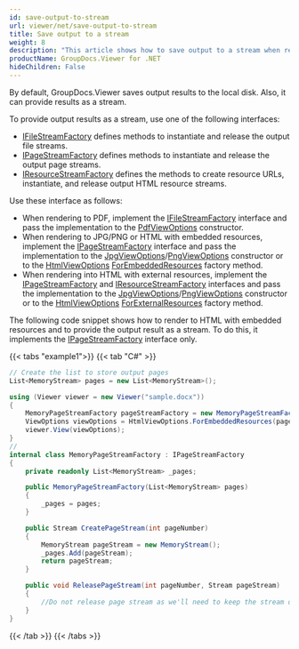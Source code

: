 ```yaml
---
id: save-output-to-stream
url: viewer/net/save-output-to-stream
title: Save output to a stream
weight: 8
description: "This article shows how to save output to a stream when rendering a document"
productName: GroupDocs.Viewer for .NET
hideChildren: False
---
```

By default, GroupDocs.Viewer saves output results to the local disk. Also, it can provide results as a stream.

To provide output results as a stream, use one of the following interfaces:

* [IFileStreamFactory](https://reference.groupdocs.com/net/viewer/groupdocs.viewer.interfaces/ifilestreamfactory) defines methods to instantiate and release the output file streams.
* [IPageStreamFactory](https://reference.groupdocs.com/net/viewer/groupdocs.viewer.interfaces/ipagestreamfactory) defines methods to instantiate and release the output page streams.
* [IResourceStreamFactory](https://reference.groupdocs.com/net/viewer/groupdocs.viewer.interfaces/iresourcestreamfactory) defines the methods to create resource URLs, instantiate, and release output HTML resource streams.

Use these interface as follows:

* When rendering to PDF, implement the [IFileStreamFactory](https://reference.groupdocs.com/net/viewer/groupdocs.viewer.interfaces/ifilestreamfactory) interface and pass the implementation to the [PdfViewOptions](https://reference.groupdocs.com/net/viewer/groupdocs.viewer.options/pdfviewoptions) constructor.
* When rendering to JPG/PNG or HTML with embedded resources, implement the [IPageStreamFactory](https://reference.groupdocs.com/net/viewer/groupdocs.viewer.interfaces/ipagestreamfactory) interface and pass the implementation to the [JpgViewOptions](https://reference.groupdocs.com/net/viewer/groupdocs.viewer.options/jpgviewoptions)/[PngViewOptions](https://reference.groupdocs.com/net/viewer/groupdocs.viewer.options/pngviewoptions) constructor or to the [HtmlViewOptions](https://reference.groupdocs.com/net/viewer/groupdocs.viewer.options/htmlviewoptions) [ForEmbeddedResources](https://reference.groupdocs.com/net/viewer/groupdocs.viewer.options.htmlviewoptions/forembeddedresources/methods/3) factory method.
* When rendering into HTML with external resources, implement the [IPageStreamFactory](https://reference.groupdocs.com/net/viewer/groupdocs.viewer.interfaces/ipagestreamfactory) and [IResourceStreamFactory](https://reference.groupdocs.com/net/viewer/groupdocs.viewer.interfaces/iresourcestreamfactory) interfaces and pass the implementation to the [JpgViewOptions](https://reference.groupdocs.com/net/viewer/groupdocs.viewer.options/jpgviewoptions)/[PngViewOptions](https://reference.groupdocs.com/net/viewer/groupdocs.viewer.options/pngviewoptions) constructor or to the [HtmlViewOptions](https://reference.groupdocs.com/net/viewer/groupdocs.viewer.options/htmlviewoptions) [ForExternalResources](https://reference.groupdocs.com/net/viewer/groupdocs.viewer.options.htmlviewoptions/forexternalresources/methods/3) factory method.

The following code snippet shows how to render to HTML with embedded resources and to provide the output result as a stream. To do this, it implements the [IPageStreamFactory](https://reference.groupdocs.com/net/viewer/groupdocs.viewer.interfaces/ipagestreamfactory) interface only.

{{< tabs "example1">}}
{{< tab "C#" >}}
```csharp
// Create the list to store output pages
List<MemoryStream> pages = new List<MemoryStream>();

using (Viewer viewer = new Viewer("sample.docx"))
{
    MemoryPageStreamFactory pageStreamFactory = new MemoryPageStreamFactory(pages);
    ViewOptions viewOptions = HtmlViewOptions.ForEmbeddedResources(pageStreamFactory);
    viewer.View(viewOptions);
}
// 
internal class MemoryPageStreamFactory : IPageStreamFactory
{
    private readonly List<MemoryStream> _pages;

    public MemoryPageStreamFactory(List<MemoryStream> pages)
    {
        _pages = pages;
    }

    public Stream CreatePageStream(int pageNumber)
    {
        MemoryStream pageStream = new MemoryStream();
        _pages.Add(pageStream);
        return pageStream;
    }

    public void ReleasePageStream(int pageNumber, Stream pageStream)
    {
        //Do not release page stream as we'll need to keep the stream open
    }
}
```
{{< /tab >}}
{{< /tabs >}}
